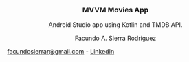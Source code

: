 <a name="readme-top"></a>



<!-- PROJECT LOGO -->
<br />
<div align="center">

<h3 align="center">MVVM Movies App</h3>

  <p align="center">
    Android Studio app using Kotlin and TMDB API.
  </p>

  <p align="center">
    Facundo A. Sierra Rodríguez
  </p>
</div>

facundosierrar@gmail.com - [LinkedIn](https://www.linkedin.com/in/facundo-a-sierra-rodr%C3%ADguez-b94429210)
